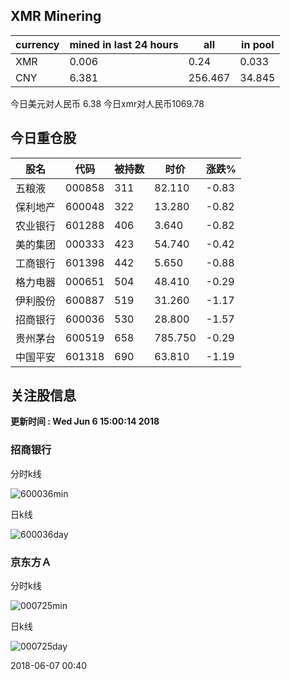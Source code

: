## XMR Minering

|currency|mined in last 24 hours|all|in pool|
|---|---|---|---|
|XMR|0.006|0.24|0.033|
|CNY|6.381|256.467|34.845|

今日美元对人民币 6.38	今日xmr对人民币1069.78


## 今日重仓股 

|股名|代码|被持数|时价|涨跌%|
|---|---|---|---|---|
|五粮液|000858|311|82.110|-0.83|
|保利地产|600048|322|13.280|-0.82|
|农业银行|601288|406|3.640|-0.82|
|美的集团|000333|423|54.740|-0.42|
|工商银行|601398|442|5.650|-0.88|
|格力电器|000651|504|48.410|-0.29|
|伊利股份|600887|519|31.260|-1.17|
|招商银行|600036|530|28.800|-1.57|
|贵州茅台|600519|658|785.750|-0.29|
|中国平安|601318|690|63.810|-1.19|

## 关注股信息
**更新时间 : Wed Jun  6 15:00:14 2018**
### 招商银行 
分时k线

![600036min](http://image.sinajs.cn/newchart/min/n/sh600036.gif)

日k线

![600036day](http://image.sinajs.cn/newchart/daily/n/sh600036.gif)

### 京东方Ａ 
分时k线

![000725min](http://image.sinajs.cn/newchart/min/n/sz000725.gif)

日k线

![000725day](http://image.sinajs.cn/newchart/daily/n/sz000725.gif)

2018-06-07 00:40